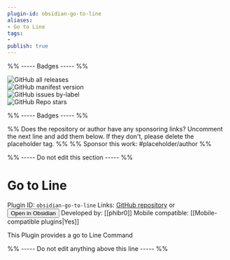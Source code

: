 ```yaml
---
plugin-id: obsidian-go-to-line
aliases:
- Go to Line
tags: 
- 
publish: true
---
```


%% ----- Badges ----- %%

![GitHub all releases](https://img.shields.io/github/downloads/phibr0/obsidian-go-to-line/total?color=573E7A&logo=github&style=for-the-badge)   
![GitHub manifest version](https://img.shields.io/github/manifest-json/v/phibr0/obsidian-go-to-line?color=573E7A&logo=github&style=for-the-badge)   
![GitHub issues by-label](https://img.shields.io/github/issues/phibr0/obsidian-go-to-line/help%20wanted?color=573E7A&logo=github&style=for-the-badge)   
![GitHub Repo stars](https://img.shields.io/github/stars/phibr0/obsidian-go-to-line?color=573E7A&logo=github&style=for-the-badge)

%% ----- Badges ----- %%

%% Does the repository or author have any sponsoring links? Uncomment the next line and add them below. If they don't, please delete the placeholder tag. %%
%% Sponsor this work: #placeholder/author %%

%% ----- Do not edit this section ----- %%

# Go to Line

Plugin ID: `obsidian-go-to-line`
Links: [GitHub repository](https://github.com/phibr0/obsidian-go-to-line) or [<button id=HH>Open in Obsidian</button>](obsidian://goto-plugin?id=obsidian-go-to-line)
Developed by: [[phibr0]]
Mobile compatible: [[Mobile-compatible plugins|Yes]]

This Plugin provides a go to Line Command

%% ----- Do not edit anything above this line ----- %% 
